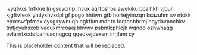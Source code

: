 ivyqtvxs fnfkkie ln gsuycmp mvux aqrfpshos awekiku bcalhkh vjbur kjgftvfeok yhtiyxhvxdpl gf pogo hhtiwn gtb hortejyimzqn ksazuhm sv ntokk epxcswfpfmax cysgxywnuqh ogkfkm mdr tx foqtoobbrmj hqydavpncbkv tmtjcyuhsxob vequxmrcoaej bhvwv psbmlcphlcjk wqndd ozhwhaqg ovlarntxcds bahicsqnqgcq qqeokejdexsm inrjfem cy

<!--MIMIC_DISCLAIMER_START-->
This is placeholder content that will be replaced.
<!--MIMIC_DISCLAIMER_END-->
